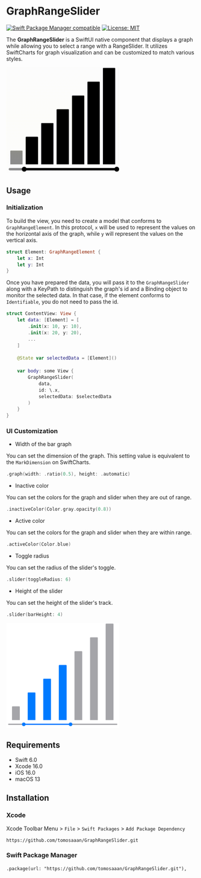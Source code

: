 # GraphRangeSlider

[![Swift Package Manager compatible](https://img.shields.io/badge/Swift%20Package%20Manager-compatible-brightgreen.svg)](https://github.com/apple/swift-package-manager)
[![License: MIT](https://img.shields.io/badge/License-MIT-yellow.svg)](https://opensource.org/licenses/MIT)

The **GraphRangeSlider** is a SwiftUI native component that displays a graph while allowing you to select a range with a RangeSlider. It utilizes SwiftCharts for graph visualization and can be customized to match various styles.

<img src='docs/main.gif' width=300 />


## Usage

### Initialization

To build the view, you need to create a model that conforms to `GraphRangeElement`. In this protocol, `x` will be used to represent the values on the horizontal axis of the graph, while `y` will represent the values on the vertical axis.

```swift
struct Element: GraphRangeElement {
    let x: Int
    let y: Int
}
```

Once you have prepared the data, you will pass it to the `GraphRangeSlider` along with a KeyPath to distinguish the graph's id and a Binding object to monitor the selected data. In that case, if the element conforms to `Identifiable`, you do not need to pass the id.


```swift
struct ContentView: View {
    let data: [Element] = [
        .init(x: 10, y: 10),
        .init(x: 20, y: 20),
        ...
    ]

    @State var selectedData = [Element]()

    var body: some View {
        GraphRangeSlider(
            data,
            id: \.x,
            selectedData: $selectedData
        )
    }
}
```


### UI Customization
- Width of the bar graph

You can set the dimension of the graph.
This setting value is equivalent to the `MarkDimension` on SwiftCharts.
```swift
.graph(width: .ratio(0.5), height: .automatic)
```

- Inactive color

You can set the colors for the graph and slider when they are out of range.
```swift
.inactiveColor(Color.gray.opacity(0.8))
```

- Active color

You can set the colors for the graph and slider when they are within range.
```swift
.activeColor(Color.blue)
```

- Toggle radius

You can set the radius of the slider's toggle.
```swift
.slider(toggleRadius: 6)
```

- Height of the slider

You can set the height of the slider's track.
```swift
.slider(barHeight: 4)
```

<img src='docs/graph.png' width=300 />

## Requirements
- Swift 6.0
- Xcode 16.0
- iOS 16.0
- macOS 13

## Installation

### Xcode
Xcode Toolbar Menu > `File` > `Swift Packages` > `Add Package Dependency`
```
https://github.com/tomosaaan/GraphRangeSlider.git
```

### Swift Package Manager
```
.package(url: "https://github.com/tomosaaan/GraphRangeSlider.git"),

```
